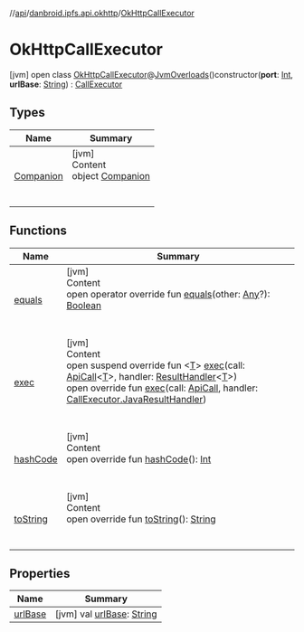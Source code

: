 //[api](../../index.md)/[danbroid.ipfs.api.okhttp](../index.md)/[OkHttpCallExecutor](index.md)



# OkHttpCallExecutor  
 [jvm] open class [OkHttpCallExecutor](index.md)@[JvmOverloads](https://kotlinlang.org/api/latest/jvm/stdlib/kotlin.jvm/-jvm-overloads/index.html)()constructor(**port**: [Int](https://kotlinlang.org/api/latest/jvm/stdlib/kotlin/-int/index.html), **urlBase**: [String](https://kotlinlang.org/api/latest/jvm/stdlib/kotlin/-string/index.html)) : [CallExecutor](../../danbroid.ipfs.api/-call-executor/index.md)   


## Types  
  
|  Name|  Summary| 
|---|---|
| [Companion](-companion/index.md)| [jvm]  <br>Content  <br>object [Companion](-companion/index.md)  <br><br><br>


## Functions  
  
|  Name|  Summary| 
|---|---|
| [equals](-companion/index.md#kotlin/Any/equals/#kotlin.Any?/PointingToDeclaration/)| [jvm]  <br>Content  <br>open operator override fun [equals](-companion/index.md#kotlin/Any/equals/#kotlin.Any?/PointingToDeclaration/)(other: [Any](https://kotlinlang.org/api/latest/jvm/stdlib/kotlin/-any/index.html)?): [Boolean](https://kotlinlang.org/api/latest/jvm/stdlib/kotlin/-boolean/index.html)  <br><br><br>
| [exec](exec.md)| [jvm]  <br>Content  <br>open suspend override fun <[T](exec.md)> [exec](exec.md)(call: [ApiCall](../../danbroid.ipfs.api/-api-call/index.md)<[T](exec.md)>, handler: [ResultHandler](../../danbroid.ipfs.api/index.md#danbroid.ipfs.api/ResultHandler///PointingToDeclaration/)<[T](exec.md)>)  <br>open override fun <T> [exec](../../danbroid.ipfs.api/-call-executor/exec.md)(call: [ApiCall](../../danbroid.ipfs.api/-api-call/index.md)<T>, handler: [CallExecutor.JavaResultHandler](../../danbroid.ipfs.api/-call-executor/-java-result-handler/index.md)<T>)  <br><br><br>
| [hashCode](-companion/index.md#kotlin/Any/hashCode/#/PointingToDeclaration/)| [jvm]  <br>Content  <br>open override fun [hashCode](-companion/index.md#kotlin/Any/hashCode/#/PointingToDeclaration/)(): [Int](https://kotlinlang.org/api/latest/jvm/stdlib/kotlin/-int/index.html)  <br><br><br>
| [toString](-companion/index.md#kotlin/Any/toString/#/PointingToDeclaration/)| [jvm]  <br>Content  <br>open override fun [toString](-companion/index.md#kotlin/Any/toString/#/PointingToDeclaration/)(): [String](https://kotlinlang.org/api/latest/jvm/stdlib/kotlin/-string/index.html)  <br><br><br>


## Properties  
  
|  Name|  Summary| 
|---|---|
| [urlBase](index.md#danbroid.ipfs.api.okhttp/OkHttpCallExecutor/urlBase/#/PointingToDeclaration/)|  [jvm] val [urlBase](index.md#danbroid.ipfs.api.okhttp/OkHttpCallExecutor/urlBase/#/PointingToDeclaration/): [String](https://kotlinlang.org/api/latest/jvm/stdlib/kotlin/-string/index.html)   <br>

